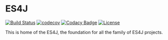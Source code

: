 # ES4J

[![Build Status](https://travis-ci.org/CFlyGoo/es4j.svg?branch=master)](https://travis-ci.org/CFlyGoo/es4j)
[![codecov](https://codecov.io/gh/CFlyGoo/es4j/branch/master/graph/badge.svg)](https://codecov.io/gh/CFlyGoo/es4j)
[![Codacy Badge](https://api.codacy.com/project/badge/Grade/917aff39aa3a49e8963ef739b4780c8b)](https://app.codacy.com/app/CFlyGoo/es4j?utm_source=github.com&utm_medium=referral&utm_content=CFlyGoo/es4j&utm_campaign=Badge_Grade_Dashboard)
[![License](https://img.shields.io/badge/license-Apache%202-4EB1BA.svg)](https://www.apache.org/licenses/LICENSE-2.0.html)

This is home of the ES4J, the foundation for all the family of ES4J projects.  